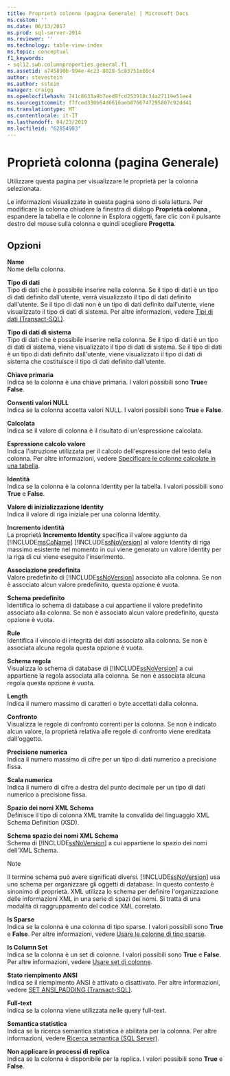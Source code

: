 ```yaml
---
title: Proprietà colonna (pagina Generale) | Microsoft Docs
ms.custom: ''
ms.date: 06/13/2017
ms.prod: sql-server-2014
ms.reviewer: ''
ms.technology: table-view-index
ms.topic: conceptual
f1_keywords:
- sql12.swb.columnproperties.general.f1
ms.assetid: a745890b-994e-4c23-8028-5c83751e60c4
author: stevestein
ms.author: sstein
manager: craigg
ms.openlocfilehash: 741c8633a9b7eed9fcd253918c34a27119e51ee4
ms.sourcegitcommit: f7fced330b64d6616aeb8766747295807c92dd41
ms.translationtype: MT
ms.contentlocale: it-IT
ms.lasthandoff: 04/23/2019
ms.locfileid: "62854903"
---
```

# <a name="column-properties-general-page"></a>Proprietà colonna (pagina Generale)
  Utilizzare questa pagina per visualizzare le proprietà per la colonna selezionata.  
  
 Le informazioni visualizzate in questa pagina sono di sola lettura. Per modificare la colonna chiudere la finestra di dialogo **Proprietà colonna** , espandere la tabella e le colonne in Esplora oggetti, fare clic con il pulsante destro del mouse sulla colonna e quindi scegliere **Progetta**.  
  
## <a name="options"></a>Opzioni  
 **Name**  
 Nome della colonna.  
  
 **Tipo di dati**  
 Tipo di dati che è possibile inserire nella colonna. Se il tipo di dati è un tipo di dati definito dall'utente, verrà visualizzato il tipo di dati definito dall'utente. Se il tipo di dati non è un tipo di dati definito dall'utente, viene visualizzato il tipo di dati di sistema. Per altre informazioni, vedere [Tipi di dati &#40;Transact-SQL&#41;](/sql/t-sql/data-types/data-types-transact-sql).  
  
 **Tipo di dati di sistema**  
 Tipo di dati che è possibile inserire nella colonna. Se il tipo di dati è un tipo di dati di sistema, viene visualizzato il tipo di dati di sistema. Se il tipo di dati è un tipo di dati definito dall'utente, viene visualizzato il tipo di dati di sistema che costituisce il tipo di dati definito dall'utente.  
  
 **Chiave primaria**  
 Indica se la colonna è una chiave primaria. I valori possibili sono **True**e **False**.  
  
 **Consenti valori NULL**  
 Indica se la colonna accetta valori NULL. I valori possibili sono **True** e **False**.  
  
 **Calcolata**  
 Indica se il valore di colonna è il risultato di un'espressione calcolata.  
  
 **Espressione calcolo valore**  
 Indica l'istruzione utilizzata per il calcolo dell'espressione del testo della colonna. Per altre informazioni, vedere [Specificare le colonne calcolate in una tabella](specify-computed-columns-in-a-table.md).  
  
 **Identità**  
 Indica se la colonna è la colonna Identity per la tabella. I valori possibili sono **True** e **False**.  
  
 **Valore di inizializzazione Identity**  
 Indica il valore di riga iniziale per una colonna Identity.  
  
 **Incremento identità**  
 La proprietà **Incremento Identity** specifica il valore aggiunto da [!INCLUDE[msCoName](../../includes/msconame-md.md)] [!INCLUDE[ssNoVersion](../../includes/ssnoversion-md.md)] al valore Identity di riga massimo esistente nel momento in cui viene generato un valore Identity per la riga di cui viene eseguito l'inserimento.  
  
 **Associazione predefinita**  
 Valore predefinito di [!INCLUDE[ssNoVersion](../../includes/ssnoversion-md.md)] associato alla colonna. Se non è associato alcun valore predefinito, questa opzione è vuota.  
  
 **Schema predefinito**  
 Identifica lo schema di database a cui appartiene il valore predefinito associato alla colonna. Se non è associato alcun valore predefinito, questa opzione è vuota.  
  
 **Rule**  
 Identifica il vincolo di integrità dei dati associato alla colonna. Se non è associata alcuna regola questa opzione è vuota.  
  
 **Schema regola**  
 Visualizza lo schema di database di [!INCLUDE[ssNoVersion](../../includes/ssnoversion-md.md)] a cui appartiene la regola associata alla colonna. Se non è associata alcuna regola questa opzione è vuota.  
  
 **Length**  
 Indica il numero massimo di caratteri o byte accettati dalla colonna.  
  
 **Confronto**  
 Visualizza le regole di confronto correnti per la colonna. Se non è indicato alcun valore, la proprietà relativa alle regole di confronto viene ereditata dall'oggetto.  
  
 **Precisione numerica**  
 Indica il numero massimo di cifre per un tipo di dati numerico a precisione fissa.  
  
 **Scala numerica**  
 Indica il numero di cifre a destra del punto decimale per un tipo di dati numerico a precisione fissa.  
  
 **Spazio dei nomi XML Schema**  
 Definisce il tipo di colonna XML tramite la convalida del linguaggio XML Schema Definition (XSD).  
  
 **Schema spazio dei nomi XML Schema**  
 Schema di [!INCLUDE[ssNoVersion](../../includes/ssnoversion-md.md)] a cui appartiene lo spazio dei nomi dell'XML Schema.  
  
> [!NOTE]  
>  Il termine schema può avere significati diversi. [!INCLUDE[ssNoVersion](../../includes/ssnoversion-md.md)] usa uno schema per organizzare gli oggetti di database. In questo contesto è sinonimo di proprietà. XML utilizza lo schema per definire l'organizzazione delle informazioni XML in una serie di spazi dei nomi. Si tratta di una modalità di raggruppamento del codice XML correlato.  
  
 **Is Sparse**  
 Indica se la colonna è una colonna di tipo sparse. I valori possibili sono **True** e **False**. Per altre informazioni, vedere [Usare le colonne di tipo sparse](use-sparse-columns.md).  
  
 **Is Column Set**  
 Indica se la colonna è un set di colonne. I valori possibili sono **True** e **False**. Per altre informazioni, vedere [Usare set di colonne](use-column-sets.md).  
  
 **Stato riempimento ANSI**  
 Indica se il riempimento ANSI è attivato o disattivato. Per altre informazioni, vedere [SET ANSI_PADDING &#40;Transact-SQL&#41;](/sql/t-sql/statements/set-ansi-padding-transact-sql).  
  
 **Full-text**  
 Indica se la colonna viene utilizzata nelle query full-text.  
  
 **Semantica statistica**  
 Indica se la ricerca semantica statistica è abilitata per la colonna. Per altre informazioni, vedere [Ricerca semantica &#40;SQL Server&#41;](../search/semantic-search-sql-server.md).  
  
 **Non applicare in processi di replica**  
 Indica se la colonna è disponibile per la replica. I valori possibili sono **True** e **False**.  
  
  
